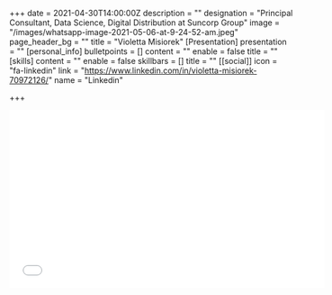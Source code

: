 +++
date = 2021-04-30T14:00:00Z
description = ""
designation = "Principal Consultant, Data Science, Digital Distribution at Suncorp Group"
image = "/images/whatsapp-image-2021-05-06-at-9-24-52-am.jpeg"
page_header_bg = ""
title = "Violetta Misiorek"
[Presentation]
presentation = ""
[personal_info]
bulletpoints = []
content = ""
enable = false
title = ""
[skills]
content = ""
enable = false
skillbars = []
title = ""
[[social]]
icon = "fa-linkedin"
link = "https://www.linkedin.com/in/violetta-misiorek-70972126/"
name = "Linkedin"

+++
<iframe width="560" height="315" src="[https://www.youtube.com/embed/bQjhw0_7jiQ?controls=0](https://www.youtube.com/embed/bQjhw0_7jiQ?controls=0 "https://www.youtube.com/embed/bQjhw0_7jiQ?controls=0")" title="YouTube video player" frameborder="0" allow="accelerometer; autoplay; clipboard-write; encrypted-media; gyroscope; picture-in-picture" allowfullscreen></iframe>